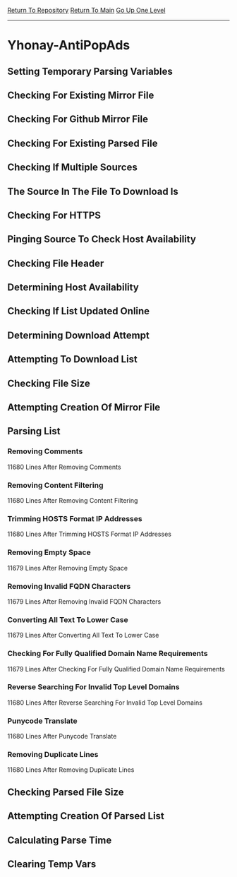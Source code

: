 [Return To Repository](https://github.com/deathbybandaid/piholeparser/)
[Return To Main](https://github.com/deathbybandaid/piholeparser/blob/master/RecentRunLogs/Mainlog.md)
[Go Up One Level](https://github.com/deathbybandaid/piholeparser/blob/master/RecentRunLogs/TopLevelScripts/30-Processing-External-Blacklists.md)
____________________________________
# Yhonay-AntiPopAds
## Setting Temporary Parsing Variables
## Checking For Existing Mirror File
## Checking For Github Mirror File
## Checking For Existing Parsed File
## Checking If Multiple Sources
## The Source In The File To Download Is
## Checking For HTTPS
## Pinging Source To Check Host Availability
## Checking File Header
## Determining Host Availability
## Checking If List Updated Online
## Determining Download Attempt
## Attempting To Download List
## Checking File Size
## Attempting Creation Of Mirror File
## Parsing List
### Removing Comments
11680 Lines After Removing Comments
### Removing Content Filtering
11680 Lines After Removing Content Filtering
### Trimming HOSTS Format IP Addresses
11680 Lines After Trimming HOSTS Format IP Addresses
### Removing Empty Space
11679 Lines After Removing Empty Space
### Removing Invalid FQDN Characters
11679 Lines After Removing Invalid FQDN Characters
### Converting All Text To Lower Case
11679 Lines After Converting All Text To Lower Case
### Checking For Fully Qualified Domain Name Requirements
11679 Lines After Checking For Fully Qualified Domain Name Requirements
### Reverse Searching For Invalid Top Level Domains
11680 Lines After Reverse Searching For Invalid Top Level Domains
### Punycode Translate
11680 Lines After Punycode Translate
### Removing Duplicate Lines
11680 Lines After Removing Duplicate Lines
## Checking Parsed File Size
## Attempting Creation Of Parsed List
## Calculating Parse Time
## Clearing Temp Vars
